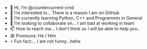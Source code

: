 - 👋 Hi, I’m @countercurrent-cmd
- 👀 I’m interested in... There is a reason I am on GitHub
- 🌱 I’m currently learning Python, C++ and Programmin in General
- 💞️ I’m looking to collaborate on... I am bad at working in team
- 📫 How to reach me... I don't think so I will be able to help you..
- 😄 Pronouns: He / Him
- ⚡ Fun fact:... I am not funny...hehe

